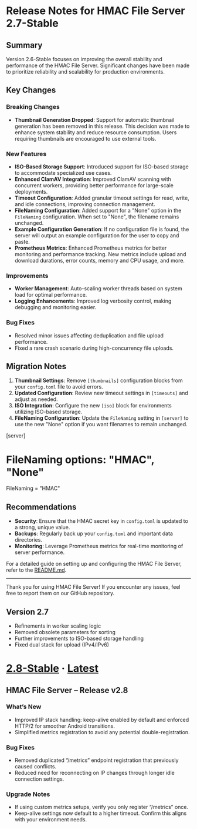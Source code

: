 # Release Notes for HMAC File Server 2.7-Stable

## Summary
Version 2.6-Stable focuses on improving the overall stability and performance of the HMAC File Server. Significant changes have been made to prioritize reliability and scalability for production environments.

## Key Changes

### Breaking Changes
- **Thumbnail Generation Dropped**: Support for automatic thumbnail generation has been removed in this release. This decision was made to enhance system stability and reduce resource consumption. Users requiring thumbnails are encouraged to use external tools.

### New Features
- **ISO-Based Storage Support**: Introduced support for ISO-based storage to accommodate specialized use cases.
- **Enhanced ClamAV Integration**: Improved ClamAV scanning with concurrent workers, providing better performance for large-scale deployments.
- **Timeout Configuration**: Added granular timeout settings for read, write, and idle connections, improving connection management.
- **FileNaming Configuration**: Added support for a "None" option in the `FileNaming` configuration. When set to "None", the filename remains unchanged.
- **Example Configuration Generation**: If no configuration file is found, the server will output an example configuration for the user to copy and paste.
- **Prometheus Metrics**: Enhanced Prometheus metrics for better monitoring and performance tracking. New metrics include upload and download durations, error counts, memory and CPU usage, and more.

### Improvements
- **Worker Management**: Auto-scaling worker threads based on system load for optimal performance.
- **Logging Enhancements**: Improved log verbosity control, making debugging and monitoring easier.

### Bug Fixes
- Resolved minor issues affecting deduplication and file upload performance.
- Fixed a rare crash scenario during high-concurrency file uploads.

## Migration Notes
1. **Thumbnail Settings**: Remove `[thumbnails]` configuration blocks from your `config.toml` file to avoid errors.
2. **Updated Configuration**: Review new timeout settings in `[timeouts]` and adjust as needed.
3. **ISO Integration**: Configure the new `[iso]` block for environments utilizing ISO-based storage.
4. **FileNaming Configuration**: Update the `FileNaming` setting in `[server]` to use the new "None" option if you want filenames to remain unchanged.

[server]
# FileNaming options: "HMAC", "None"
FileNaming = "HMAC"

## Recommendations
- **Security**: Ensure that the HMAC secret key in `config.toml` is updated to a strong, unique value.
- **Backups**: Regularly back up your `config.toml` and important data directories.
- **Monitoring**: Leverage Prometheus metrics for real-time monitoring of server performance.

For a detailed guide on setting up and configuring the HMAC File Server, refer to the [README.md](./README.md).

---

Thank you for using HMAC File Server! If you encounter any issues, feel free to report them on our GitHub repository.

## Version 2.7

- Refinements in worker scaling logic
- Removed obsolete parameters for sorting
- Further improvements to ISO-based storage handling
- Fixed dual stack for upload (IPv4/IPv6)

# [2.8-Stable](https://github.com/PlusOne/hmac-file-server/releases/tag/2.8-stable) · [Latest](https://github.com/PlusOne/hmac-file-server/releases/latest)

## HMAC File Server – Release v2.8

### What’s New
- Improved IP stack handling: keep-alive enabled by default and enforced HTTP/2 for smoother Android transitions.
- Simplified metrics registration to avoid any potential double-registration.

### Bug Fixes
- Removed duplicated “/metrics” endpoint registration that previously caused conflicts.
- Reduced need for reconnecting on IP changes through longer idle connection settings.

### Upgrade Notes
- If using custom metrics setups, verify you only register “/metrics” once.
- Keep-alive settings now default to a higher timeout. Confirm this aligns with your environment needs.
